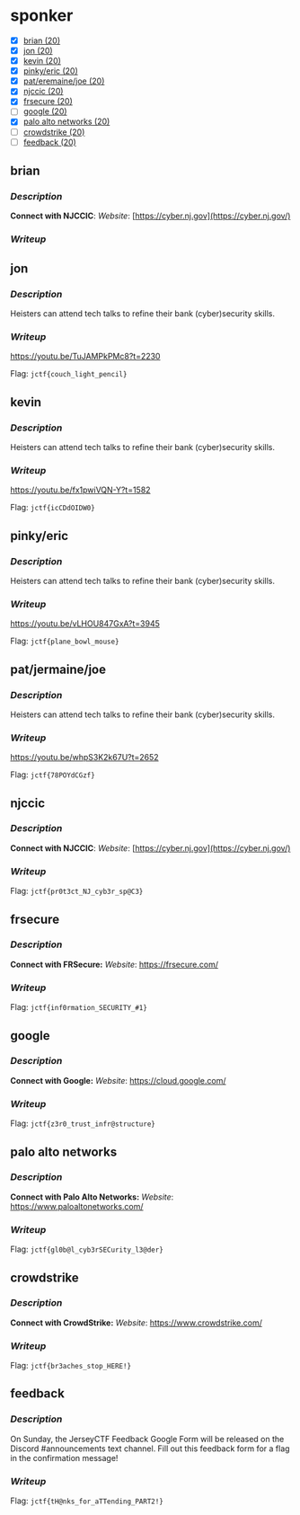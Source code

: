 # sponker

- [x] [brian (20)](#brian)
- [x] [jon (20)](#jon)
- [x] [kevin (20)](#kevin)
- [x] [pinky/eric (20)](#pinkyeric)
- [x] [pat/eremaine/joe (20)](#patjeremainejoe )
- [x] [njccic (20)](#njccic)
- [x] [frsecure (20)](#frsecure)
- [ ] [google (20)](#google)
- [x] [palo alto networks (20)](#palo-alto-networks)
- [ ] [crowdstrike (20)](#crowdstrike)
- [ ] [feedback (20)](#feedback)

## brian

### *Description*

**Connect with NJCCIC**: *Website*: [https://cyber.nj.gov](https://cyber.nj.gov/)


### *Writeup*

## jon

### *Description*

Heisters can attend tech talks to refine their bank (cyber)security skills.

### *Writeup*

https://youtu.be/TuJAMPkPMc8?t=2230

Flag: `jctf{couch_light_pencil}`

## kevin

### *Description*

Heisters can attend tech talks to refine their bank (cyber)security skills.

### *Writeup*

https://youtu.be/fx1pwiVQN-Y?t=1582

Flag: `jctf{icCDdOIDW0}`

## pinky/eric

### *Description*

Heisters can attend tech talks to refine their bank (cyber)security skills.

### *Writeup*

https://youtu.be/vLHOU847GxA?t=3945

Flag: `jctf{plane_bowl_mouse}`

## pat/jermaine/joe

### *Description*

Heisters can attend tech talks to refine their bank (cyber)security skills.

### *Writeup*

https://youtu.be/whpS3K2k67U?t=2652

Flag: `jctf{78POYdCGzf}`

## njccic

### *Description*

**Connect with NJCCIC**: *Website*: [https://cyber.nj.gov](https://cyber.nj.gov/)


### *Writeup*

Flag: `jctf{pr0t3ct_NJ_cyb3r_sp@C3}`

## frsecure

### *Description*

**Connect with FRSecure:** *Website*: https://frsecure.com/


### *Writeup*

Flag: `jctf{inf0rmation_SECURITY_#1}`

## google

### *Description*

**Connect with Google:** *Website*: https://cloud.google.com/


### *Writeup*

Flag: `jctf{z3r0_trust_infr@structure}`

## palo alto networks

### *Description*

**Connect with Palo Alto Networks:** *Website*: https://www.paloaltonetworks.com/


### *Writeup*

Flag: `jctf{gl0b@l_cyb3rSECurity_l3@der}`

## crowdstrike

### *Description*

**Connect with CrowdStrike:** *Website*: https://www.crowdstrike.com/


### *Writeup*

Flag: `jctf{br3aches_stop_HERE!}`

## feedback

### *Description*

On Sunday, the JerseyCTF Feedback Google Form will be released on the Discord #announcements text channel. Fill out this feedback form for a flag in the confirmation message!


### *Writeup*

Flag: `jctf{tH@nks_for_aTTending_PART2!}`